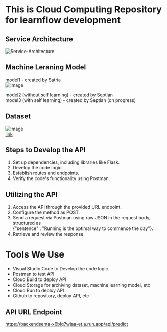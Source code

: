 # This is Cloud Computing Repository for learnflow development <br />

## Service Architecture <br />
![Service-Architecture](https://github.com/Nivv16/learnflow/assets/142441929/2ea2c136-c73f-403b-a1cf-1ac98529a3f8)


## Machine Leraning Model
model1 - created by Satria <br />
![image](https://github.com/Nivv16/learnflow/assets/142441929/67fd565b-c780-41d9-b510-bab22bf6fa34)

model2 (without self learning) - created by Septian <br />
model3 (with self learning) - created by Septian (on progress) <br />


## Dataset
![image](https://github.com/Nivv16/learnflow/assets/142441929/3058c1b6-0293-466e-a345-b896c059614d)  <br />
[link](https://drive.google.com/drive/folders/1nIeAZ0a7nNCAVLQKjLEniCt8UrIthXI6?usp=sharing)

## Steps to Develop the API 
1. Set up dependencies, including libraries like Flask.
2. Develop the code logic.
3. Establish routes and endpoints.
4. Verify the code's functionality using Postman.

## Utilizing the API
1. Access the API through the provided URL endpoint.
2. Configure the method as POST.
3. Send a request via Postman using raw JSON in the request body, structured as <br />
   {"sentence" : "Running is the optimal way to commence the day"}.
4. Retrieve and review the response.


# Tools We Use
- Visual Studio Code to Develop the code logic.
- Postman to test API 
- Cloud Build to deploy API
- Cloud Storage for archiving dataset, machine learning model, etc
- Cloud Run to deploy API
- Github to repository, deploy API, etc

## API URL Endpoint
https://backendsema-x6blq7wjaa-et.a.run.app/api/predict 
